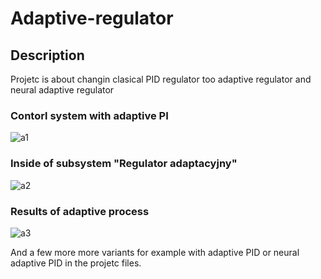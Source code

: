 # Adaptive-regulator

## Description

Projetc is about changin clasical PID regulator too adaptive regulator and neural adaptive regulator

### Contorl system with adaptive PI
![a1](https://user-images.githubusercontent.com/84718240/123263898-c14e2000-d4f9-11eb-87cc-58c3fa982151.png)

### Inside of subsystem "Regulator adaptacyjny"
![a2](https://user-images.githubusercontent.com/84718240/123263902-c1e6b680-d4f9-11eb-85b7-703f8f8270eb.png)

### Results of adaptive process 
![a3](https://user-images.githubusercontent.com/84718240/123263904-c1e6b680-d4f9-11eb-924a-02b6a308e979.png)

And a few more more variants for example with adaptive PID or neural adaptive PID in the projetc files.
